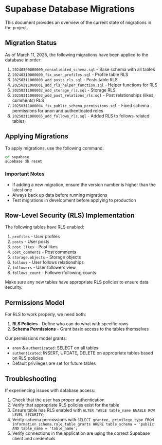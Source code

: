 # Supabase Database Migrations

This document provides an overview of the current state of migrations in the project.

## Migration Status

As of March 11, 2025, the following migrations have been applied to the database in order:

1. `20240300000000_consolidated_schema.sql` - Base schema with all tables
2. `20240310000000_fix_user_profiles.sql` - Profile table RLS
3. `20250311000000_add_posts_rls.sql` - Posts table RLS
4. `20250311000001_add_rls_helper_function.sql` - Helper functions for RLS
5. `20250311000002_add_storage_rls.sql` - Storage RLS
6. `20250311000003_add_post_relations_rls.sql` - Post relationships (likes, comments) RLS
7. `20250311000004_fix_public_schema_permissions.sql` - Fixed schema permissions for anon and authenticated roles
8. `20250311000005_add_follows_rls.sql` - Added RLS to follows-related tables

## Applying Migrations

To apply migrations, use the following command:

```bash
cd supabase
supabase db reset
```

### Important Notes

- If adding a new migration, ensure the version number is higher than the latest one
- Always back up data before running migrations
- Test migrations in development before applying to production

## Row-Level Security (RLS) Implementation

The following tables have RLS enabled:

1. `profiles` - User profiles
2. `posts` - User posts 
3. `post_likes` - Post likes
4. `post_comments` - Post comments
5. `storage.objects` - Storage objects
6. `follows` - User follows relationships
7. `followers` - User followers view
8. `follows_count` - Follower/following counts

Make sure any new tables have appropriate RLS policies to ensure data security.

## Permissions Model

For RLS to work properly, we need both:
1. **RLS Policies** - Define who can do what with specific rows
2. **Schema Permissions** - Grant basic access to the tables themselves

Our permissions model grants:
- `anon` & `authenticated`: SELECT on all tables
- `authenticated`: INSERT, UPDATE, DELETE on appropriate tables based on RLS policies
- Default privileges are set for future tables

## Troubleshooting

If experiencing issues with database access:

1. Check that the user has proper authentication
2. Verify that appropriate RLS policies exist for the table
3. Ensure table has RLS enabled with `ALTER TABLE table_name ENABLE ROW LEVEL SECURITY;`
4. Verify schema permissions with `SELECT grantee, privilege_type FROM information_schema.role_table_grants WHERE table_schema = 'public' AND table_name = 'table_name';`
5. Verify connections in the application are using the correct Supabase client and credentials 